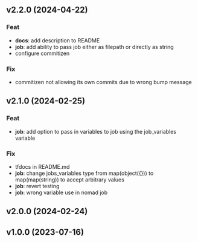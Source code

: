 ## v2.2.0 (2024-04-22)

### Feat

- **docs**: add description to README
- **job**: add ability to pass job either as filepath or directly as string
- configure commitizen

### Fix

- commitizen not allowing its own commits due to wrong bump message

## v2.1.0 (2024-02-25)

### Feat

- **job**: add option to pass in variables to job using the job_variables variable

### Fix

- tfdocs in README.md
- **job**: change jobs_variables type from map(object({})) to map(map(string)) to accept arbitrary values
- **job**: revert testing
- **job**: wrong variable use in nomad job

## v2.0.0 (2024-02-24)

## v1.0.0 (2023-07-16)
